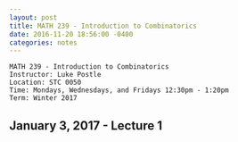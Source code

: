 ```yaml
---
layout: post
title: MATH 239 - Introduction to Combinatorics
date: 2016-11-20 18:56:00 -0400
categories: notes
---
```


    MATH 239 - Introduction to Combinatorics
    Instructor: Luke Postle
    Location: STC 0050
    Time: Mondays, Wednesdays, and Fridays 12:30pm - 1:20pm
    Term: Winter 2017

## January 3, 2017 - Lecture 1 ##
